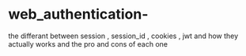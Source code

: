 # web_authentication-
the differant between  session ,  session_id , cookies , jwt  and how they actually works and the pro and cons of each one 
